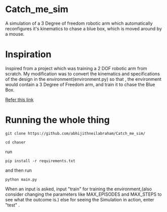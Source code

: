 # Catch_me_sim

A simulation of a 3 Degree of freedom robotic arm which automatically reconfigures it's kinematics to chase a blue box, which is moved around by a mouse.


# Inspiration
 
 Inspired from a project which was training a 2 DOF robotic arm from scratch. My modification was to convert the kinematics and specifications of the design in the environment(environment.py) so that , the environment would contain a 3 Degree of Freedom arm, and train it to chase the Blue Box.
 
[Refer this link](https://github.com/MorvanZhou/train-robot-arm-from-scratch)

# Running the whole thing

```
git clone https://github.com/abhijithneilabraham/Catch_me_sim/
```

```
cd chaser
```

run 

```
pip install -r requirements.txt
```
and then run

```
python main.py
```


When an input is asked, input "train" for training the environment,(also consider changing the parameters like MAX_EPISODES and MAX_STEPS to see what the outcome is.) else for seeing the Simulation in action, enter "test" .



